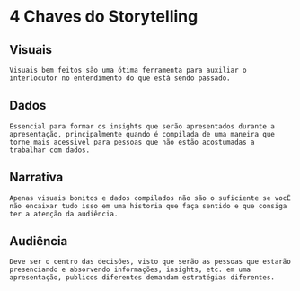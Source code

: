 # 4 Chaves do Storytelling

## Visuais
    Visuais bem feitos são uma ótima ferramenta para auxiliar o interlocutor no entendimento do que está sendo passado.

## Dados
    Essencial para formar os insights que serão apresentados durante a apresentação, principalmente quando é compilada de uma maneira que torne mais acessivel para pessoas que não estão acostumadas a trabalhar com dados.    

## Narrativa
    Apenas visuais bonitos e dados compilados não são o suficiente se vocÊ não encaixar tudo isso em uma historia que faça sentido e que consiga ter a atenção da audiência.

## Audiência
    Deve ser o centro das decisões, visto que serão as pessoas que estarão presenciando e absorvendo informações, insights, etc. em uma apresentação, publicos diferentes demandam estratégias diferentes.    